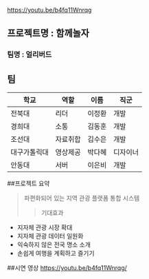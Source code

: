 https://youtu.be/b4fq11Wnrqg

## 프로젝트명 : 함께놀자
### 팀명 : 얼리버드

## 팀    

|학교|역할|이름|직군|
|--|----------|------|---|
|전북대|리더|이정환|개발|
|경희대|소통|김동훈|개발|
|조선대|자료취합|김수은|개발|
|대구가톨릭대|영상제공|박다혜|디자이너|
|안동대|서버|이은비|개발|


##프로젝트 요약
>파편화되어 있는 지역 관광 플랫폼 통합 시스템
> > 기대효과
- 지자체 관광 시장 확대
- 지자체 관광 데이터 일원화
- 익숙하지 않은 전국 명소 소개
- 손쉽게 여행을 계획하고 즐기기

##시연 영상
<https://youtu.be/b4fq11Wnrqg/>
